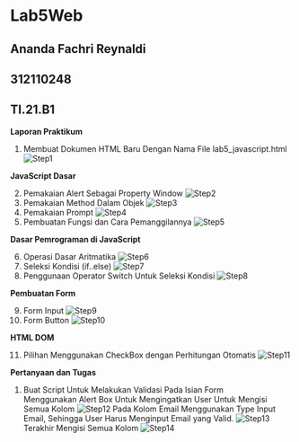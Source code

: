# Lab5Web
## Ananda Fachri Reynaldi
## 312110248
## TI.21.B1

<b>Laporan Praktikum</b>

1. Membuat Dokumen HTML Baru Dengan Nama File lab5_javascript.html
![Step1](SS/SS1.png)

<b>JavaScript Dasar</b>

2. Pemakaian Alert Sebagai Property Window
![Step2](SS/SS2.png)
3. Pemakaian Method Dalam Objek
![Step3](SS/SS3.png)
4. Pemakaian Prompt
![Step4](SS/SS4.png)
5. Pembuatan Fungsi dan Cara Pemanggilannya
![Step5](SS/SS5.png)

<b>Dasar Pemrograman di JavaScript</b>

6. Operasi Dasar Aritmatika
![Step6](SS/SS6.png)
7. Seleksi Kondisi (if..else)
![Step7](SS/SS7.png)
8. Penggunaan Operator Switch Untuk Seleksi Kondisi
![Step8](SS/SS8.png)

<b>Pembuatan Form</b>

9. Form Input
![Step9](SS/SS15.png)
10. Form Button
![Step10](SS/SS10.png)

<b>HTML DOM</b>

11. Pilihan Menggunakan CheckBox dengan Perhitungan Otomatis
![Step11](SS/SS11.png)

<b>Pertanyaan dan Tugas</b>

1. Buat Script Untuk Melakukan Validasi Pada Isian Form </br>
Menggunakan Alert Box Untuk Mengingatkan User Untuk Mengisi Semua Kolom
![Step12](SS/SS12.png)
Pada Kolom Email Menggunakan Type Input Email, Sehingga User Harus Menginput Email yang Valid.
![Step13](SS/SS13.png)
Terakhir Mengisi Semua Kolom
![Step14](SS/SS14.png)